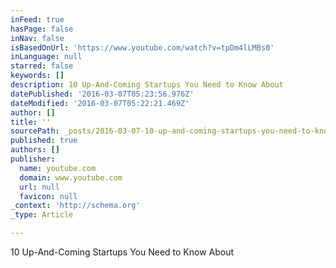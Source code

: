 ```yaml
---
inFeed: true
hasPage: false
inNav: false
isBasedOnUrl: 'https://www.youtube.com/watch?v=tpDm4lLMBs0'
inLanguage: null
starred: false
keywords: []
description: 10 Up-And-Coming Startups You Need to Know About
datePublished: '2016-03-07T05:23:56.976Z'
dateModified: '2016-03-07T05:22:21.469Z'
author: []
title: ''
sourcePath: _posts/2016-03-07-10-up-and-coming-startups-you-need-to-know-about.md
published: true
authors: []
publisher:
  name: youtube.com
  domain: www.youtube.com
  url: null
  favicon: null
_context: 'http://schema.org'
_type: Article

---
```

10 Up-And-Coming Startups You Need to Know About